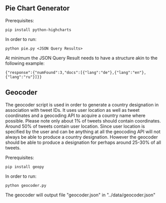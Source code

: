 ## Pie Chart Generator

Prerequisites:
```
pip install python-highcharts
```

In order to run:
```
python pie.py <JSON Query Results>
```

At minimum the JSON Query Result needs to have a structure akin to the following example:
```
{"response":{"numFound":3,"docs":[{"lang":"de"},{"lang":"en"},{"lang":"ru"}]}}
```

## Geocoder

The geocoder script is used in order to generate a country designation in association with tweet IDs.  It uses user location as well as tweet coordinates and a geocoding API to acquire a country name where possible.  Please note only about 1% of tweets should contain coordinates.  Around 50% of tweets contain user location.  Since user location is specified by the user and can be anything at all the geocoding API will not always be able to produce a country designation.  However the geocoder should be able to produce a designation for perhaps around 25-30% of all tweets.

Prerequisites:
```
pip install geopy
```

In order to run:
```
python geocoder.py
```

The geocoder will output file "geocoder.json" in "../data/geocoder.json"
